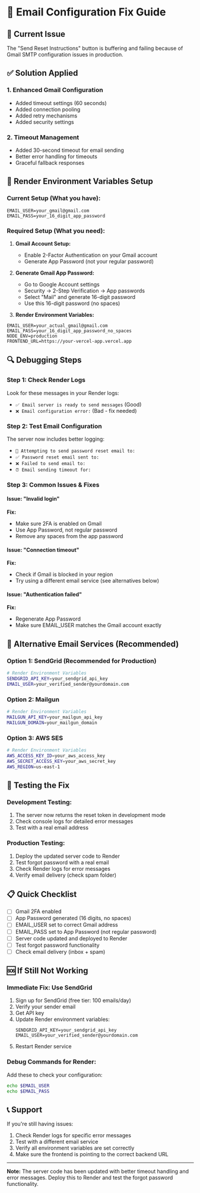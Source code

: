 # 📧 Email Configuration Fix Guide

## 🚨 **Current Issue**
The "Send Reset Instructions" button is buffering and failing because of Gmail SMTP configuration issues in production.

## ✅ **Solution Applied**

### 1. **Enhanced Gmail Configuration**
- Added timeout settings (60 seconds)
- Added connection pooling
- Added retry mechanisms
- Added security settings

### 2. **Timeout Management**
- Added 30-second timeout for email sending
- Better error handling for timeouts
- Graceful fallback responses

## 🔧 **Render Environment Variables Setup**

### **Current Setup (What you have):**
```
EMAIL_USER=your_gmail@gmail.com
EMAIL_PASS=your_16_digit_app_password
```

### **Required Setup (What you need):**

1. **Gmail Account Setup:**
   - Enable 2-Factor Authentication on your Gmail account
   - Generate App Password (not your regular password)

2. **Generate Gmail App Password:**
   - Go to Google Account settings
   - Security → 2-Step Verification → App passwords
   - Select "Mail" and generate 16-digit password
   - Use this 16-digit password (no spaces)

3. **Render Environment Variables:**
```
EMAIL_USER=your_actual_gmail@gmail.com
EMAIL_PASS=your_16_digit_app_password_no_spaces
NODE_ENV=production
FRONTEND_URL=https://your-vercel-app.vercel.app
```

## 🔍 **Debugging Steps**

### **Step 1: Check Render Logs**
Look for these messages in your Render logs:
- `✅ Email server is ready to send messages` (Good)
- `❌ Email configuration error:` (Bad - fix needed)

### **Step 2: Test Email Configuration**
The server now includes better logging:
- `📧 Attempting to send password reset email to:`
- `✅ Password reset email sent to:`
- `❌ Failed to send email to:`
- `⏰ Email sending timeout for:`

### **Step 3: Common Issues & Fixes**

#### **Issue: "Invalid login"**
**Fix:** 
- Make sure 2FA is enabled on Gmail
- Use App Password, not regular password
- Remove any spaces from the app password

#### **Issue: "Connection timeout"**
**Fix:**
- Check if Gmail is blocked in your region
- Try using a different email service (see alternatives below)

#### **Issue: "Authentication failed"**
**Fix:**
- Regenerate App Password
- Make sure EMAIL_USER matches the Gmail account exactly

## 🚀 **Alternative Email Services (Recommended)**

### **Option 1: SendGrid (Recommended for Production)**
```bash
# Render Environment Variables
SENDGRID_API_KEY=your_sendgrid_api_key
EMAIL_USER=your_verified_sender@yourdomain.com
```

### **Option 2: Mailgun**
```bash
# Render Environment Variables
MAILGUN_API_KEY=your_mailgun_api_key
MAILGUN_DOMAIN=your_mailgun_domain
```

### **Option 3: AWS SES**
```bash
# Render Environment Variables
AWS_ACCESS_KEY_ID=your_aws_access_key
AWS_SECRET_ACCESS_KEY=your_aws_secret_key
AWS_REGION=us-east-1
```

## 🧪 **Testing the Fix**

### **Development Testing:**
1. The server now returns the reset token in development mode
2. Check console logs for detailed error messages
3. Test with a real email address

### **Production Testing:**
1. Deploy the updated server code to Render
2. Test forgot password with a real email
3. Check Render logs for error messages
4. Verify email delivery (check spam folder)

## 📋 **Quick Checklist**

- [ ] Gmail 2FA enabled
- [ ] App Password generated (16 digits, no spaces)
- [ ] EMAIL_USER set to correct Gmail address
- [ ] EMAIL_PASS set to App Password (not regular password)
- [ ] Server code updated and deployed to Render
- [ ] Test forgot password functionality
- [ ] Check email delivery (inbox + spam)

## 🆘 **If Still Not Working**

### **Immediate Fix: Use SendGrid**
1. Sign up for SendGrid (free tier: 100 emails/day)
2. Verify your sender email
3. Get API key
4. Update Render environment variables:
   ```
   SENDGRID_API_KEY=your_sendgrid_api_key
   EMAIL_USER=your_verified_sender@yourdomain.com
   ```
5. Restart Render service

### **Debug Commands for Render:**
Add these to check your configuration:
```bash
echo $EMAIL_USER
echo $EMAIL_PASS
```

## 📞 **Support**
If you're still having issues:
1. Check Render logs for specific error messages
2. Test with a different email service
3. Verify all environment variables are set correctly
4. Make sure the frontend is pointing to the correct backend URL

---

**Note:** The server code has been updated with better timeout handling and error messages. Deploy this to Render and test the forgot password functionality.
